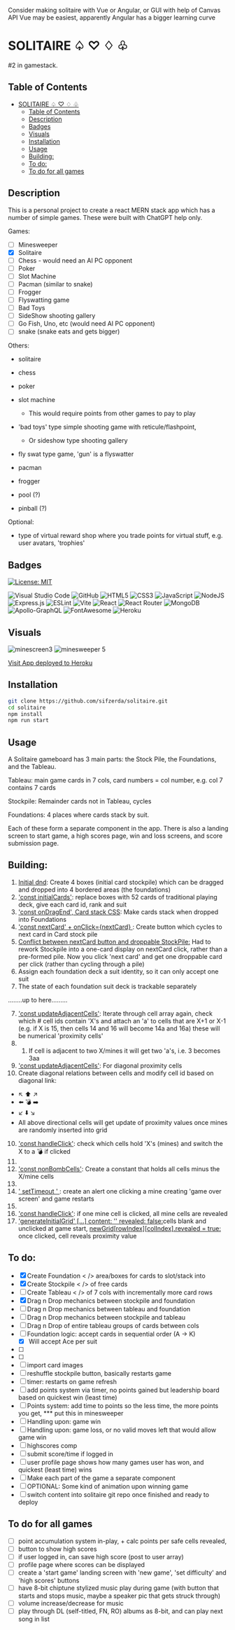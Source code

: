 Consider making solitaire with Vue or Angular, or GUI with help of Canvas API
Vue may be easiest, apparently Angular has a bigger learning curve

# SOLITAIRE ♤ ♡ ♢ ♧

#2 in gamestack.

## Table of Contents

- [SOLITAIRE ♤ ♡ ♢ ♧](#solitaire----)
  - [Table of Contents](#table-of-contents)
  - [Description](#description)
  - [Badges](#badges)
  - [Visuals](#visuals)
  - [Installation](#installation)
  - [Usage](#usage)
  - [Building:](#building)
  - [To do:](#to-do)
  - [To do for all games](#to-do-for-all-games)

## Description

This is a personal project to create a react MERN stack app which has a number of simple games. These were built with ChatGPT help only. 

Games:

- [ ] Minesweeper
- [x] Solitaire
- [ ] Chess - would need an AI PC opponent
- [ ] Poker
- [ ] Slot Machine
- [ ] Pacman (similar to snake)
- [ ] Frogger
- [ ] Flyswatting game
- [ ] Bad Toys 
- [ ] SideShow shooting gallery
- [ ] Go Fish, Uno, etc (would need AI PC opponent)
- [ ] snake (snake eats and gets bigger)

Others:

- solitaire
- chess
- poker
- slot machine
  - This would require points from other games to pay to play
- 'bad toys' type simple shooting game with reticule/flashpoint, 
  - Or sideshow type shooting gallery
- fly swat type game, 'gun' is a flyswatter
- pacman
- frogger

- pool (?)
- pinball (?)

Optional:
- type of virtual reward shop where you trade points for virtual stuff, e.g. user avatars, 'trophies'

## Badges

[![License: MIT](https://img.shields.io/badge/License-MIT-yellow.svg)](https://opensource.org/licenses/MIT) 

![Visual Studio Code](https://img.shields.io/badge/Visual%20Studio%20Code-0078d7.svg?style=for-the-badge&logo=visual-studio-code&logoColor=white) 
![GitHub](https://img.shields.io/badge/github-%23121011.svg?style=for-the-badge&logo=github&logoColor=white) 
![HTML5](https://img.shields.io/badge/html5-%23E34F26.svg?style=for-the-badge&logo=html5&logoColor=white)
![CSS3](https://img.shields.io/badge/css3-%231572B6.svg?style=for-the-badge&logo=css3&logoColor=white)
![JavaScript](https://img.shields.io/badge/javascript-%23323330.svg?style=for-the-badge&logo=javascript&logoColor=%23F7DF1E) 
![NodeJS](https://img.shields.io/badge/node.js-6DA55F?style=for-the-badge&logo=node.js&logoColor=white)
![Express.js](https://img.shields.io/badge/express.js-%23404d59.svg?style=for-the-badge&logo=express&logoColor=%2361DAFB) 
![ESLint](https://img.shields.io/badge/ESLint-4B3263?style=for-the-badge&logo=eslint&logoColor=white)
![Vite](https://img.shields.io/badge/vite-%23646CFF.svg?style=for-the-badge&logo=vite&logoColor=white) 
![React](https://img.shields.io/badge/react-%2320232a.svg?style=for-the-badge&logo=react&logoColor=%2361DAFB)
![React Router](https://img.shields.io/badge/React_Router-CA4245?style=for-the-badge&logo=react-router&logoColor=white) 
![MongoDB](https://img.shields.io/badge/MongoDB-%234ea94b.svg?style=for-the-badge&logo=mongodb&logoColor=white)
![Apollo-GraphQL](https://img.shields.io/badge/-ApolloGraphQL-311C87?style=for-the-badge&logo=apollo-graphql)
![FontAwesome](https://img.shields.io/badge/Font%20Awesome-538DD7.svg?style=for-the-badge&logo=Font-Awesome&logoColor=white) 
![Heroku](https://img.shields.io/badge/heroku-%23430098.svg?style=for-the-badge&logo=heroku&logoColor=white)

## Visuals

![minescreen3](https://github.com/sifzerda/minesweeper/assets/139626561/0d09ac37-ce4f-480c-ad35-8a1c61b1464c)
![minesweeper 5](https://github.com/sifzerda/minesweeper/assets/139626561/e1d21645-ff92-44ed-8bc4-57f8eb47ef13)

[Visit App deployed to Heroku](https://minesweeper10-611b154e8013.herokuapp.com/)

## Installation

```bash
git clone https://github.com/sifzerda/solitaire.git
cd solitaire
npm install
npm run start
```

## Usage

A Solitaire gameboard has 3 main parts: the Stock Pile, the Foundations, and the Tableau.

Tableau: main game cards in 7 cols, card numbers = col number, e.g. col 7 contains 7 cards

Stockpile: Remainder cards not in Tableau, cycles

Foundations: 4 places where cards stack by suit. 

 Each of these form a separate component in the app. There is also a landing screen to start game, a high scores page, win and loss screens, and score submission page.

## Building:

1. <u>Initial dnd</u>: Create 4 boxes (initial card stockpile) which can be dragged and dropped into 4 bordered areas (the foundations)
2. <u>'const initialCards'</u>: replace boxes with 52 cards of traditional playing deck, give each card id, rank and suit
3. <u>'const onDragEnd', Card stack CSS</u>: Make cards stack when dropped into Foundations
4. <u>'const nextCard' + onClick={nextCard} </u>: Create button which cycles to next card in Card stock pile
5. <u>Conflict between nextCard button and droppable StockPile:</u> Had to rework Stockpile into a one-card display on nextCard click, rather than a pre-formed pile. Now you click 'next card' and get one droppable card per click (rather than cycling through a pile)
6. <u></u> Assign each foundation deck a suit identity, so it can only accept one suit
7. <u></u> The state of each foundation suit deck is trackable separately

........up to here.........



7. <u>'const updateAdjacentCells'</u>: Iterate through cell array again, check which # cell ids contain 'X's and attach an 'a' to cells that are X+1 or X-1 (e.g. if X is 15, then cells 14 and 16 will become 14a and 16a) these will be numerical 'proximity cells' 
8. 
   1. If cell is adjacent to two X/mines it will get two 'a's, i.e. 3 becomes 3aa
9.  <u>'const updateAdjacentCells'</u>: For diagonal proximity cells
   1. Create diagonal relations between cells and modify cell id based on diagonal link:
   -   ↖️ ⬆️ ↗️
   -   ⬅️ 💣 ➡️
   -   ↙️ ⬇️ ↘️
   -   All above directional cells will get update of proximity values once mines are randomly inserted into grid
10. <u>'const handleClick'</u>: check which cells hold 'X's (mines) and switch the X to a 💣 if clicked
11. 
12. <u>'const nonBombCells'</u>: Create a constant that holds all cells minus the X/mine cells 
13. 
14. <u>' setTimeout ' </u>: create an alert one clicking a mine creating 'game over screen' and game restarts
15. 
16. <u>'const handleClick'</u>: if one mine cell is clicked, all mine cells are revealed
17. <u>'generateInitialGrid' [...] content: '' revealed: false:</u>cells blank and unclicked at game start, <u>newGrid[rowIndex][colIndex].revealed = true:</u> once clicked, cell reveals proximity value

## To do: 

- [x] Create Foundation < /> area/boxes for cards to slot/stack into
- [x] Create Stockpile < /> of free cards
- [ ] Create Tableau < /> of 7 cols with incrementally more card rows
- [x] Drag n Drop mechanics between stockpile and foundation
- [ ] Drag n Drop mechanics between tableau and foundation
- [ ] Drag n Drop mechanics between stockpile and tableau
- [ ] Drag n Drop of entire tableau groups of cards between cols
- [ ] Foundation logic: accept cards in sequential order (A -> K)
  - [x] Will accept Ace per suit
- [ ]  
- [ ]  
- [ ] import card images
- [ ] reshuffle stockpile button, basically restarts game
- [ ] timer: restarts on game refresh
- [ ] add points system via timer, no points gained but leadership board based on quickest win (least time)
- [ ] Points system: add time to points so the less time, the more points you get, *** put this in minesweeper
- [ ] Handling upon: game win
- [ ] Handling upon: game loss, or no valid moves left that would allow game win
- [ ] highscores comp
- [ ] submit score/time if logged in
- [ ] user profile page shows how many games user has won, and quickest (least time) wins
- [ ] Make each part of the game a separate component
- [ ] OPTIONAL: Some kind of animation upon winning game
- [ ] switch content into solitaire git repo once finished and ready to deploy

## To do for all games
- [ ] point accumulation system in-play, + calc points per safe cells revealed, 
- [ ] button to show high scores
- [ ] if user logged in, can save high score (post to user array)
- [ ] profile page where scores can be displayed
- [ ] create a 'start game' landing screen with 'new game', 'set difficulty' and 'high scores' buttons
- [ ] have 8-bit chiptune stylized music play during game (with button that starts and stops music, maybe a speaker pic that gets struck through)
- [ ] volume increase/decrease for music
- [ ] play through DL (self-titled, FN, RO) albums as 8-bit, and can play next song in list
